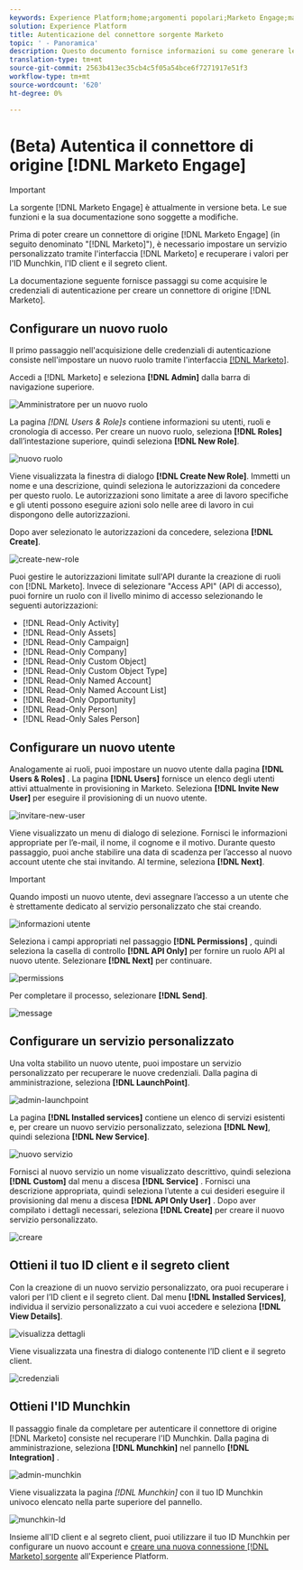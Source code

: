 ```yaml
---
keywords: Experience Platform;home;argomenti popolari;Marketo Engage;marketing da coinvolgere;marketo
solution: Experience Platform
title: Autenticazione del connettore sorgente Marketo
topic: ' - Panoramica'
description: Questo documento fornisce informazioni su come generare le credenziali di autenticazione Marketo.
translation-type: tm+mt
source-git-commit: 2563b413ec35cb4c5f05a54bce6f7271917e51f3
workflow-type: tm+mt
source-wordcount: '620'
ht-degree: 0%

---
```



# (Beta) Autentica il connettore di origine [!DNL Marketo Engage]

>[!IMPORTANT]
>
>La sorgente [!DNL Marketo Engage] è attualmente in versione beta. Le sue funzioni e la sua documentazione sono soggette a modifiche.

Prima di poter creare un connettore di origine [!DNL Marketo Engage] (in seguito denominato &quot;[!DNL Marketo]&quot;), è necessario impostare un servizio personalizzato tramite l&#39;interfaccia [!DNL Marketo] e recuperare i valori per l&#39;ID Munchkin, l&#39;ID client e il segreto client.

La documentazione seguente fornisce passaggi su come acquisire le credenziali di autenticazione per creare un connettore di origine [!DNL Marketo].

## Configurare un nuovo ruolo

Il primo passaggio nell&#39;acquisizione delle credenziali di autenticazione consiste nell&#39;impostare un nuovo ruolo tramite l&#39;interfaccia [[!DNL Marketo]](https://app-sjint.marketo.com/#MM0A1).

Accedi a [!DNL Marketo] e seleziona **[!DNL Admin]** dalla barra di navigazione superiore.

![Amministratore per un nuovo ruolo](../images/marketo/home.png)

La pagina *[!DNL Users & Role]s* contiene informazioni su utenti, ruoli e cronologia di accesso. Per creare un nuovo ruolo, seleziona **[!DNL Roles]** dall’intestazione superiore, quindi seleziona **[!DNL New Role]**.

![nuovo ruolo](../images/marketo/new-role.png)

Viene visualizzata la finestra di dialogo **[!DNL Create New Role]**. Immetti un nome e una descrizione, quindi seleziona le autorizzazioni da concedere per questo ruolo. Le autorizzazioni sono limitate a aree di lavoro specifiche e gli utenti possono eseguire azioni solo nelle aree di lavoro in cui dispongono delle autorizzazioni.

Dopo aver selezionato le autorizzazioni da concedere, seleziona **[!DNL Create]**.

![create-new-role](../images/marketo/create-new-role.png)

Puoi gestire le autorizzazioni limitate sull&#39;API durante la creazione di ruoli con [!DNL Marketo]. Invece di selezionare &quot;Access API&quot; (API di accesso), puoi fornire un ruolo con il livello minimo di accesso selezionando le seguenti autorizzazioni:

* [!DNL Read-Only Activity]
* [!DNL Read-Only Assets]
* [!DNL Read-Only Campaign]
* [!DNL Read-Only Company]
* [!DNL Read-Only Custom Object]
* [!DNL Read-Only Custom Object Type]
* [!DNL Read-Only Named Account]
* [!DNL Read-Only Named Account List]
* [!DNL Read-Only Opportunity]
* [!DNL Read-Only Person]
* [!DNL Read-Only Sales Person]

## Configurare un nuovo utente

Analogamente ai ruoli, puoi impostare un nuovo utente dalla pagina **[!DNL Users & Roles]** . La pagina **[!DNL Users]** fornisce un elenco degli utenti attivi attualmente in provisioning in Marketo. Seleziona **[!DNL Invite New User]** per eseguire il provisioning di un nuovo utente.

![invitare-new-user](../images/marketo/invite-new-user.png)

Viene visualizzato un menu di dialogo di selezione. Fornisci le informazioni appropriate per l’e-mail, il nome, il cognome e il motivo. Durante questo passaggio, puoi anche stabilire una data di scadenza per l’accesso al nuovo account utente che stai invitando. Al termine, seleziona **[!DNL Next]**.

>[!IMPORTANT]
>
>Quando imposti un nuovo utente, devi assegnare l’accesso a un utente che è strettamente dedicato al servizio personalizzato che stai creando.

![informazioni utente](../images/marketo/new-user-info.png)

Seleziona i campi appropriati nel passaggio **[!DNL Permissions]** , quindi seleziona la casella di controllo **[!DNL API Only]** per fornire un ruolo API al nuovo utente. Selezionare **[!DNL Next]** per continuare.

![permissions](../images/marketo/permissions.png)

Per completare il processo, selezionare **[!DNL Send]**.

![message](../images/marketo/message.png)

## Configurare un servizio personalizzato

Una volta stabilito un nuovo utente, puoi impostare un servizio personalizzato per recuperare le nuove credenziali. Dalla pagina di amministrazione, seleziona **[!DNL LaunchPoint]**.

![admin-launchpoint](../images/marketo/admin-launchpoint.png)

La pagina **[!DNL Installed services]** contiene un elenco di servizi esistenti e, per creare un nuovo servizio personalizzato, seleziona **[!DNL New]**, quindi seleziona **[!DNL New Service]**.

![nuovo servizio](../images/marketo/new-service.png)

Fornisci al nuovo servizio un nome visualizzato descrittivo, quindi seleziona **[!DNL Custom]** dal menu a discesa **[!DNL Service]** . Fornisci una descrizione appropriata, quindi seleziona l’utente a cui desideri eseguire il provisioning dal menu a discesa **[!DNL API Only User]** . Dopo aver compilato i dettagli necessari, seleziona **[!DNL Create]** per creare il nuovo servizio personalizzato.

![creare](../images/marketo/create.png)

## Ottieni il tuo ID client e il segreto client

Con la creazione di un nuovo servizio personalizzato, ora puoi recuperare i valori per l’ID client e il segreto client. Dal menu **[!DNL Installed Services]**, individua il servizio personalizzato a cui vuoi accedere e seleziona **[!DNL View Details]**.

![visualizza dettagli](../images/marketo/view-details.png)

Viene visualizzata una finestra di dialogo contenente l’ID client e il segreto client.

![credenziali](../images/marketo/credentials.png)

## Ottieni l&#39;ID Munchkin

Il passaggio finale da completare per autenticare il connettore di origine [!DNL Marketo] consiste nel recuperare l&#39;ID Munchkin. Dalla pagina di amministrazione, seleziona **[!DNL Munchkin]** nel pannello **[!DNL Integration]** .

![admin-munchkin](../images/marketo/admin-munchkin.png)

Viene visualizzata la pagina *[!DNL Munchkin]* con il tuo ID Munchkin univoco elencato nella parte superiore del pannello.

![munchkin-Id](../images/marketo/munchkin-id.png)

Insieme all&#39;ID client e al segreto client, puoi utilizzare il tuo ID Munchkin per configurare un nuovo account e [creare una nuova connessione [!DNL Marketo] sorgente](../../../tutorials/ui/create/adobe-applications/marketo.md) all&#39;Experience Platform.
